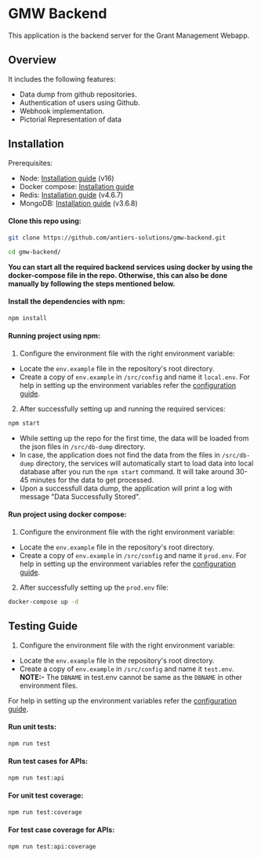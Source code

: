 # GMW Backend

This application is the backend server for the Grant Management Webapp.

## Overview

It includes the following features:

- Data dump from github repositories.
- Authentication of users using Github.
- Webhook implementation.
- Pictorial Representation of data

## Installation

Prerequisites:

- Node: [Installation guide](https://nodejs.org/en/download) (v16)
- Docker compose: [Installation guide](https://docs.docker.com/compose/install/)
- Redis: [Installation guide](https://redis.io/docs/getting-started/) (v4.6.7)
- MongoDB: [Installation guide](https://www.mongodb.com/docs/manual/installation/) (v3.6.8)

#### Clone this repo using:
```bash
git clone https://github.com/antiers-solutions/gmw-backend.git
```
```bash
cd gmw-backend/
``` 
**You can start all the required backend services using docker by using the docker-compose file in the repo. Otherwise, this can also be done manually by following the steps mentioned below.** 
#### Install the dependencies with npm:

```bash
npm install
```
#### Running project using npm:

1. Configure the environment file with the right environment variable:
- Locate the `env.example` file in the repository's root directory.
- Create a copy of `env.example` in `/src/config` and name it `local.env`.
For help in setting up the environment variables refer the [configuration guide](https://github.com/antiers-solutions/gmw-backend/blob/updated/docs/configuration.md).

2. After successfully setting up and running the required services:

```bash
npm start 
```
- While setting up the repo for the first time, the data will be loaded from the json files in `/src/db-dump` directory.
- In case, the application does not find the data from the files in `/src/db-dump` directory, the services will automatically start to load data into local database after you run the `npm start` command. It will take around 30-45 minutes for the data to get processed.
- Upon a successfull data dump, the application will print a log with message "Data Successfully Stored".

#### Run project using docker compose:
1. Configure the environment file with the right environment variable:
- Locate the `env.example` file in the repository's root directory.
- Create a copy of `env.example` in `/src/config` and name it `prod.env`.
For help in setting up the environment variables refer the [configuration guide](https://github.com/antiers-solutions/gmw-backend/blob/updated/docs/configuration.md).

2. After successfully setting up the `prod.env` file:
```bash
docker-compose up -d
```

## Testing Guide
1. Configure the environment file with the right environment variable:
- Locate the `env.example` file in the repository's root directory.
- Create a copy of `env.example` in `/src/config` and name it `test.env`.
**NOTE:-** The `DBNAME` in test.env cannot be same as the `DBNAME` in other environment files.

For help in setting up the environment variables refer the [configuration guide](https://github.com/antiers-solutions/gmw-backend/blob/updated/docs/configuration.md).
#### Run unit tests:
```bash
npm run test 
```
#### Run test cases for APIs:
```bash
npm run test:api
```
#### For unit test coverage:
```bash
npm run test:coverage
```
#### For test case coverage for APIs:
```bash
npm run test:api:coverage
```